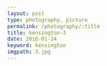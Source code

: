 ```yaml
---
layout: post
type: photography, picture
permalink: /photography/:title
title: kensington-3
date: 2016-01-24
keyword: kensington
imgpath: 3.jpg
---
```



